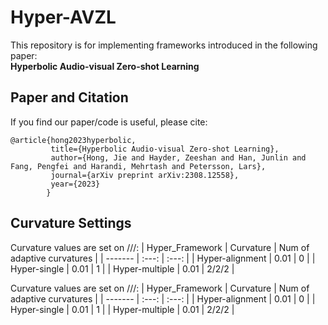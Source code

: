 # Hyper-AVZL
This repository is for implementing frameworks introduced in the following paper:  
**Hyperbolic Audio-visual Zero-shot Learning**

## Paper and Citation  
If you find our paper/code is useful, please cite:
```
@article{hong2023hyperbolic,
         title={Hyperbolic Audio-visual Zero-shot Learning},
         author={Hong, Jie and Hayder, Zeeshan and Han, Junlin and Fang, Pengfei and Harandi, Mehrtash and Petersson, Lars},
         journal={arXiv preprint arXiv:2308.12558},
         year={2023}
        }
```

## Curvature Settings
Curvature values are set on ///:
| Hyper_Framework | Curvature  | Num of adaptive curvatures  |
| ------- | :---: | :---: |
| Hyper-alignment | 0.01 | 0 |
| Hyper-single    | 0.01 | 1 |
| Hyper-multiple  | 0.01 | 2/2/2 |

Curvature values are set on ///:
| Hyper_Framework | Curvature  | Num of adaptive curvatures  |
| ------- | :---: | :---: |
| Hyper-alignment | 0.01 | 0 |
| Hyper-single    | 0.01 | 1 |
| Hyper-multiple  | 0.01 | 2/2/2 |
